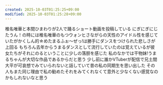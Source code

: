 ```yaml
---
created: 2025-10-03T01:25:25+09:00
modified: 2025-10-03T01:25:28+09:00
---
```


椎名唯華と本間ひまわりが2人で踊るショート動画を投稿している
にぎにぎにじたうん！の時には椎名唯華のもつウォンヒさながらの天性のアイドル性を感じていたがかくしん的☆めたまるふぉ〜ぜっ!は勝手にダンスをつけられた悲しさが上回る
もちろん去年からうまるダンスとして流行していたのは覚えているが彼女たちがそれにのるということに少しの落胆を感じた
私のなかでは干物妹!うまるちゃんが大切な作品であるからだと思う
少し前に誰かVTuberが配信で兄土間大平が可哀想でみていられないと話していて昔の私の同期生を思い出した
その人もまた同じ理由で私の勧めたそれをみてくれなくて意外と少なくない感覚なのかもしれないなと思う
